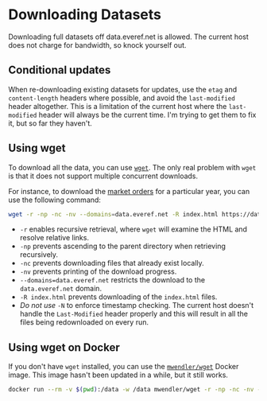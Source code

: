 # Downloading Datasets
Downloading full datasets off data.everef.net is allowed.
The current host does not charge for bandwidth, so knock yourself out.

## Conditional updates
When re-downloading existing datasets for updates, use the `etag` and `content-length` headers where possible,
and avoid the `last-modified` header altogether.
This is a limitation of the current host where the `last-modified` header will always be the current time.
I'm trying to get them to fix it, but so far they haven't.

## Using wget
To download all the data, you can use [`wget`](https://linux.die.net/man/1/wget).
The only real problem with `wget` is that it does not support multiple concurrent downloads.

For instance, to download the [market orders](market-orders.md) for a particular year, you can use the following command:

```bash
wget -r -np -nc -nv --domains=data.everef.net -R index.html https://data.everef.net/market-orders/history/2023/
```

* `-r` enables recursive retrieval, where `wget` will examine the HTML and resolve relative links.
* `-np` prevents ascending to the parent directory when retrieving recursively.
* `-nc` prevents downloading files that already exist locally.
* `-nv` prevents printing of the download progress.
* `--domains=data.everef.net` restricts the download to the `data.everef.net` domain.
* `-R index.html` prevents downloading of the `index.html` files.
* _Do not use_ `-N` to enforce timestamp checking. The current host doesn't handle the `Last-Modified` header properly and this will result in all the files being redownloaded on every run.

## Using wget on Docker

If you don't have `wget` installed, you can use the [`mwendler/wget`](https://hub.docker.com/r/mwendler/wget) Docker image.
This image hasn't been updated in a while, but it still works.
```bash
docker run --rm -v $(pwd):/data -w /data mwendler/wget -r -np -nc -nv --domains=data.everef.net -R index.html --no-check-certificate https://data.everef.net/market-orders/history/2023/
```
